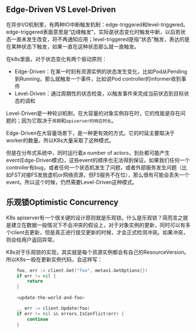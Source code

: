 ## Edge-Driven VS Level-Driven

在异步I/O机制里，有两种IO中断触发机制：edge-triggered和level-triggered。edge-triggered表面意思是“边缘触发”，实际是状态变化时触发中断，以后若状态一直未发生改变，将不再通知应用；level-triggered是指“状态”触发，表达的是在某种状态下触发，如果一直在这种状态那么就一直触发。

在k8s里面，对于状态变化有两个驱动原则：

- Edge-Driven：在某一时刻有资源实例的状态发生变化，比如Pod从Pending到Running，那么就触发一个事件，比如说Pod controller的informer收到事件
- Level-Driven：通过周期性的状态检查，以触发事件来完成当前状态到目标状态的调和

Level-Driven是一种轮训机制，在大容量的对象实例存在时，它的性能是存在问题的；因为它取决于`周期`和`apiserver的响应时长`。

Edge-Driven在大容量场景下，是一种更有效的方式。它的时延主要取决于worker的数量。所以K8s大量采取了这种模式。

但是在分布式系统中，同时运行着a number of actors，到处都可能产生event(Edge-Driven模式)，这些event的顺序也无法得到保证。如果我们任何一个controller有bug，或者任何一个状态机发生了问题，或者外部服务发生问题（比如FST对接FS发放虚机or网络资源，但FS服务不在位），那么很有可能会丢失一个event。所以这个时候，仍然需要Level-Driven这种模式。

## 乐观锁Optimistic Concurrency

K8s apiserver有一个很关键的设计原则就是乐观锁。什么是乐观锁？简而言之就是建立在数据一般情况下不会冲突的假设上，对于对象实例的更新，同时可以有多个client去更新，但是真正进行提交更新的时候，才会正式检测冲突。如果冲突，则会给用户返回异常。

K8s对于乐观锁的实现，其实就是每个资源实例都会有自己的ResourceVersion。所以K8s一般在更新实例代码，会这样写：

```go
	foo, err := client.Get("foo", metav1.GetOptions{})
	if err != nil {
		return
	}
	
	<update-the-world-and-foo>

	_, err := client.Update(foo)
	if err != nil && errors.IsConflict(err) {
		continue
	}
```

